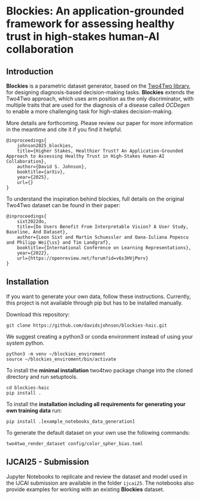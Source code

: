 # Blockies: An application-grounded framework for assessing healthy trust in high-stakes human-AI collaboration

## Introduction
**Blockies** is a parametric dataset generator, based on the [Two4Two library](https://github.com/mschuessler/two4two), for designing diagnosis-based decision-making tasks. **Blockies** extends the Two4Two approach, which uses arm position as the only discriminator, with multiple traits that are used for the diagnosis of a disease called *OCDegen* to enable a more challenging task for high-stakes decision-making.

More details are forthcoming. Please review our paper for more information in the meantime and cite it if you find it helpful.
```
@inproceedings{
    johnson2025_blockies,
    title={Higher Stakes, Healthier Trust? An Application-Grounded Approach to Assessing Healthy Trust in High-Stakes Human-AI Collaboration},
    author={David S. Johnson},
    booktitle={arXiv},
    year={2025},
    url={}
}
```
To understand the inspiration behind blockies, full details on the original Two4Two dataset can be found in their paper:
```
@inproceedings{
    sixt2022do,
    title={Do Users Benefit From Interpretable Vision? A User Study, Baseline, And Dataset},
    author={Leon Sixt and Martin Schuessler and Oana-Iuliana Popescu and Philipp Wei{\ss} and Tim Landgraf},
    booktitle={International Conference on Learning Representations},
    year={2022},
    url={https://openreview.net/forum?id=v6s3HVjPerv}
}
```

## Installation
If you want to generate your own data, follow these instructions.
Currently, this project is not available through pip but has to be installed manually.

Download this repository:

```git
git clone https://github.com/davidsjohnson/blockies-haic.git

```

We suggest creating a python3 or conda environment instead of using your system python.

```
python3 -m venv ~/blockies_enviroment
source ~/blockies_enviroment/bin/activate
```

To install the **minimal installation** two4two package change into the cloned directory and run setuptools.

```
cd blockies-haic
pip install .
```

To install the **installation including all requirements for generating your own training data** run:
```
pip install .[example_notebooks_data_generation]
```

To generate the default dataset on your own use the following commands:
```
two4two_render_dataset config/color_spher_bias.toml
```

## IJCAI25 - Submission
Jupyter Notebooks to replicate and review the dataset and model used in the IJCAI submission are available in the folder `ijcai25`.  The notebooks also provide examples for working with an existing **Blockies** dataset.  